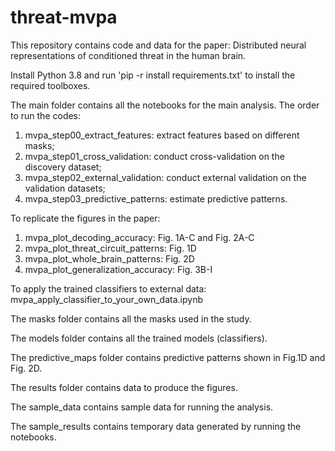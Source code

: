 # threat-mvpa

This repository contains code and data for the paper: Distributed neural representations of conditioned threat in the human brain.

Install Python 3.8 and run 'pip -r install requirements.txt' to install the required toolboxes.

The main folder contains all the notebooks for the main analysis. The order to run the codes:
1. mvpa_step00_extract_features: extract features based on different masks;
2. mvpa_step01_cross_validation: conduct cross-validation on the discovery dataset;
3. mvpa_step02_external_validation: conduct external validation on the validation datasets;
4. mvpa_step03_predictive_patterns: estimate predictive patterns.


To replicate the figures in the paper:
1. mvpa_plot_decoding_accuracy: Fig. 1A-C and Fig. 2A-C
2. mvpa_plot_threat_circuit_patterns: Fig. 1D
3. mvpa_plot_whole_brain_patterns: Fig. 2D
4. mvpa_plot_generalization_accuracy: Fig. 3B-I

To apply the trained classifiers to external data:
mvpa_apply_classifier_to_your_own_data.ipynb

The masks folder contains all the masks used in the study.

The models folder contains all the trained models (classifiers).

The predictive_maps folder contains predictive patterns shown in Fig.1D and Fig. 2D.

The results folder contains data to produce the figures.

The sample_data contains sample data for running the analysis.

The sample_results contains temporary data generated by running the notebooks.
